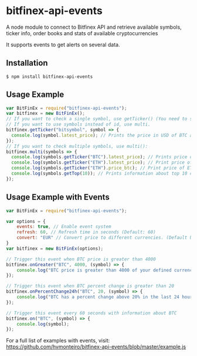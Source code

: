 # bitfinex-api-events

A node module to connect to Bitfinex API and retrieve available symbols, ticker info, order books and stats of available cryptocurrencies

It supports events to get alerts on several data.

## Installation

```console
$ npm install bitfinex-api-events
```

## Usage Example
```js
var BitFinEx = require("bitfinex-api-events");
var bitfinex = new BitFinEx();
// If you want to check a single symbol, use getTicker() (You need to supply the bitfinex id of the cryptocurrency, not the symbol)
// If you want to use symbols instead of id, use multi.
bitfinex.getTicker("bitsymbol", symbol => {
  console.log(symbol.latest_price); // Prints the price in USD of BTC at the moment.
});
// If you want to check multiple symbols, use multi():
bitfinex.multi(symbols => {
  console.log(symbols.getTicker("BTC").latest_price); // Prints price of BTC in USD
  console.log(symbols.getTicker("ETH").latest_price); // Print price of ETH in USD
  console.log(symbols.getTicker("ETH").price_btc); // Print price of ETH in BTC
  console.log(symbols.getTop(10)); // Prints information about top 10 cryptocurrencies
});
```
## Usage Example with Events

```js
var BitFinEx = require("bitfinex-api-events");

var options = {
	events: true, // Enable event system
	refresh: 60, // Refresh time in seconds (Default: 60)
	convert: "EUR" // Convert price to different currencies. (Default USD)
}
var bitfinex = new BitFinEx(options);

// Trigger this event when BTC price is greater than 4000
bitfinex.onGreater("BTC", 4000, (symbol) => {
	console.log("BTC price is greater than 4000 of your defined currency");
});

// Trigger this event when BTC percent change is greater than 20
bitfinex.onPercentChange24h("BTC", 20, (symbol) => {
	console.log("BTC has a percent change above 20% in the last 24 hours");
});

// Trigger this event every 60 seconds with information about BTC
bitfinex.on("BTC", (symbol) => {
	console.log(symbol);
});
```
For a full list of examples with events, visit: https://github.com/hvmonteiro/bitfinex-api-events/blob/master/example.js
